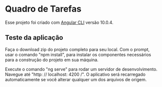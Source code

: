 # Quadro de Tarefas

Esse projeto foi criado com [Angular CLI](https://github.com/angular/angular-cli) versão 10.0.4.

## Teste da aplicação

Faça o download zip do projeto completo para seu local. Com o prompt, usar o comando "npm install", para instalar os componentes necessários para a construção do projeto em sua máquina.

Execute o comando "ng serve" para rodar um servidor de desenvolvimento. Navegue até "http: // localhost: 4200 /". O aplicativo será recarregado automaticamente se você alterar qualquer um dos arquivos de origem.


